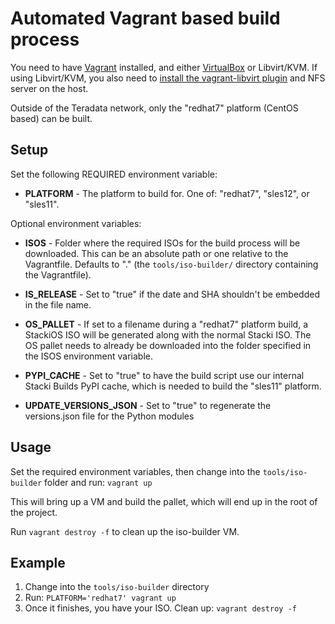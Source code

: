 # Automated Vagrant based build process

You need to have [Vagrant](https://www.vagrantup.com/) installed, and either
[VirtualBox](https://www.virtualbox.org/) or Libvirt/KVM. If using Libvirt/KVM, you also need to
[install the vagrant-libvirt plugin](https://github.com/vagrant-libvirt/vagrant-libvirt#installation)
and NFS server on the host.

Outside of the Teradata network, only the "redhat7" platform (CentOS based) can be built.

## Setup

Set the following REQUIRED environment variable:

* **PLATFORM** - The platform to build for. One of: "redhat7", "sles12", or "sles11".

Optional environment variables:

* **ISOS** - Folder where the required ISOs for the build process will be downloaded. This can be an absolute path or one relative to the Vagrantfile. Defaults to "." (the `tools/iso-builder/` directory containing the Vagrantfile).

* **IS_RELEASE** - Set to "true" if the date and SHA shouldn't be embedded in the file name.

* **OS_PALLET** - If set to a filename during a "redhat7" platform build, a StackiOS ISO will be generated along with the normal Stacki ISO. The OS pallet needs to already be downloaded into the folder specified in the ISOS environment variable.

* **PYPI_CACHE** - Set to "true" to have the build script use our internal Stacki Builds PyPI cache, which is needed to build the "sles11" platform.

* **UPDATE_VERSIONS_JSON** - Set to "true" to regenerate the versions.json file for the Python modules

## Usage

Set the required environment variables, then change into the `tools/iso-builder` folder and run: `vagrant up`

This will bring up a VM and build the pallet, which will end up in the root of the project.

Run `vagrant destroy -f` to clean up the iso-builder VM.


## Example

1. Change into the `tools/iso-builder` directory
2. Run: `PLATFORM='redhat7' vagrant up`
3. Once it finishes, you have your ISO. Clean up: `vagrant destroy -f`
